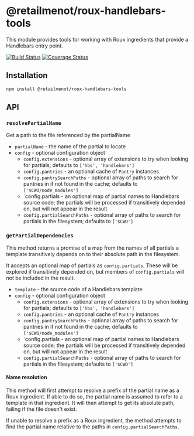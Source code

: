 # @retailmenot/roux-handlebars-tools

This module provides tools for working with Roux ingredients that provide
a Handlebars entry point.

[![Build Status](https://travis-ci.org/RetailMeNotSandbox/roux-handlebars-tools.svg?branch=master)](https://travis-ci.org/RetailMeNotSandbox/roux-handlebars-tools)
[![Coverage Status](https://coveralls.io/repos/github/RetailMeNotSandbox/roux-handlebars-tools/badge.svg?branch=v1.1.0)](https://coveralls.io/github/RetailMeNotSandbox/roux-handlebars-tools?branch=v1.1.0)

## Installation

```sh
npm install @retailmenot/roux-handlebars-tools
```

## API

### `resolvePartialName`

Get a path to the file referenced by the partialName

- `partialName` - the name of the partial to locate
- `config` - optional configuration object
  - `config.extensions` - optional array of extensions to try when looking for
      partials; defaults to `['hbs', 'handlebars']`
  - `config.pantries` - an optional cache of `Pantry` instances
  - `config.pantrySearchPaths` - optional array of paths to search for pantries
      in if not found in the cache; defaults to `['$CWD/node_modules']`
  - `config.partials - an optional map of partial names to Handlebars source
      code; the partials will be processed if transitively depended on, but will
      not appear in the result
  - `config.partialSearchPaths` - optional array of paths to search for partials
      in the filesystem; defaults to `['$CWD']`

### `getPartialDependencies`

This method returns a promise of a map from the names of all partials a template
transitively depends on to their absolute path in the filesystem.

It accepts an optional map of partials as `config.partials`. These will be
explored if transitively depended on, but members of `config.partials` will not
be included in the result.

- `template` - the source code of a Handlebars template
- `config` - optional configuration object
  - `config.extensions` - optional array of extensions to try when looking for
      partials; defaults to `['hbs', 'handlebars']`
  - `config.pantries` - an optional cache of `Pantry` instances
  - `config.pantrySearchPaths` - optional array of paths to search for pantries
      in if not found in the cache; defaults to `['$CWD/node_modules']`
  - `config.partials - an optional map of partial names to Handlebars source
      code; the partials will be processed if transitively depended on, but will
      not appear in the result
  - `config.partialSearchPaths` - optional array of paths to search for partials
      in the filesystem; defaults to `['$CWD']`

#### Name resolution

This method will first attempt to resolve a prefix of the partial name as a Roux
ingredient. If able to do so, the partial name is assumed to refer to a template
in that ingredient. It will then attempt to get its absolute path, failing if
the file doesn't exist.

If unable to resolve a prefix as a Roux ingredient, the method attempts to find
the partial name relative to the paths in `config.partialSearchPaths`.
